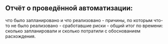 ## Отчёт о проведённой автоматизации:

что было запланировано и что реализовано - 
причины, по которым что-то не было реализовано - 
сработавшие риски - 
общий итог по времени: сколько запланировали и сколько потратили с обоснованием расхождения.